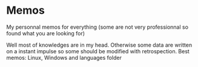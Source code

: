 # Memos
My personnal memos for everything (some are not very professionnal so found what you are looking for)

Well most of knowledges are in my head.
Otherwise some data are written on a instant impulse so some should be modified with retrospection.
Best memos: Linux, Windows and languages folder
